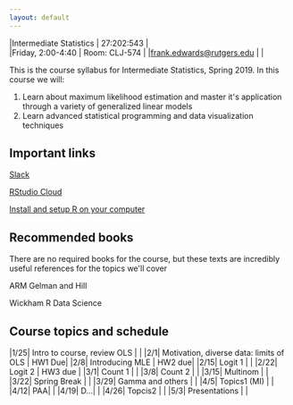 ```yaml
---
layout: default
---
```


|Intermediate Statistics   | 27:202:543  |  
|Friday, 2:00-4:40   | Room: CLJ-574  |
|frank.edwards@rutgers.edu | |


This is the course syllabus for Intermediate Statistics, Spring 2019. In this course we will:

1. Learn about maximum likelihood estimation and master it's application through a variety of generalized linear models
2. Learn advanced statistical programming and data visualization techniques

## Important links

[Slack](https://ru-intermed-stats.slack.com)

[RStudio Cloud](https://rstudio.cloud/)

[Install and setup R on your computer](/docs/install.md)

## Recommended books

There are no required books for the course, but these texts are incredibly useful references for the topics we'll cover

ARM Gelman and Hill

Wickham R Data Science

## Course topics and schedule

|1/25| Intro to course, review OLS | |
|2/1| Motivation, diverse data: limits of OLS | HW1 Due|
|2/8| Introducing MLE | HW2 due|
|2/15| Logit 1 | |
|2/22| Logit 2 | HW3 due |
|3/1| Count 1 | |
|3/8| Count 2 | |
|3/15| Multinom | |
|3/22| Spring Break | |
|3/29| Gamma and others | |
|4/5| Topics1 (MI) | |
|4/12| PAA| |
|4/19| D...| |
|4/26| Topcis2 | |
|5/3| Presentations | |

